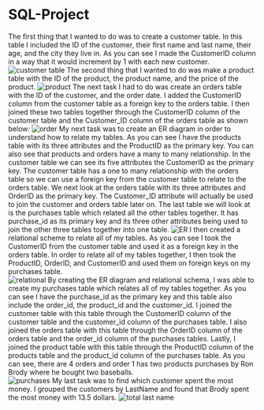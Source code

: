# SQL-Project
The first thing that I wanted to do was to create a customer table. In this table I included the ID of the customer, their first name and last name, their age, and the city they live in. As you can see I made the CustomerID column in a way that it would increment by 1 with each new customer. 
![customer table](https://user-images.githubusercontent.com/74119720/102001205-4d66cb80-3cbd-11eb-9a7e-658c2d169a7d.png) 
The second thing that I wanted to do was make a product table with the ID of the product, the product name, and the price of the product. 
![product](https://user-images.githubusercontent.com/74119720/102001209-56579d00-3cbd-11eb-90cb-227cd19367f1.png)
The next task I had to do was create an orders table with the ID of the customer, and the order date. I added the CustomerID column from the customer table as a foreign key to the orders table. I then joined these two tables together through the CustomerID column of the customer table and the Customer_ID column of the orders table as shown below: 
![order](https://user-images.githubusercontent.com/74119720/102001211-5c4d7e00-3cbd-11eb-9fd4-88cf85c3c607.png)
My next task was to create an ER diagram in order to understand how to relate my tables. As you can see I have the products table with its three attributes and the ProductID as the primary key. You can also see that products and orders have a many to many relationship. In the customer table we can see its five attributes the CustomerID as the primary key. The customer table has a one to many relationship with the orders table so we can use a foreign key from the customer table to relate to the orders table. We next look at the orders table with its three attributes and OrderID as the primary key. The Customer_ID attribute will actually be used to join the customer and orders table later on. The last table we will look at is the purchases table which related all the other tables together. It has purchase_id as its primary key and its three other attributes being used to join the other three tables together into one table. 
![ER](https://user-images.githubusercontent.com/74119720/102001223-70917b00-3cbd-11eb-9e44-85aa58e7a7b8.png)
I then created a relational scheme to relate all of my tables. As you can see I took the CustomerID from the customer table and used it as a foreign key in the orders table. In order to relate all of my tables together, I then took the ProductID, OrderID, and CustomerID and used them on foreign keys on my purchases table.  
![relational](https://user-images.githubusercontent.com/74119720/102001217-64a5b900-3cbd-11eb-9b13-6967ddd9ce98.png)
By creating the ER diagram and relational schema, I was able to create my purchases table which relates all of my tables together. As you can see I have the purchase_id as the primary key and this table also include the order_id, the product_id and the customer_id. I joined the customer table with this table through the CustomerID column of the customer table and the customer_id column of the purchases table. I also joined the orders table with this table through the OrderID column of the orders table and the order_id column of the purchases tables. Lastly, I joined the product table with this table through the ProductID column of the products table and the product_id column of the purchases table. As you can see, there are 4 orders and order 1 has two products purchases by Ron Brody where he bought two baseballs.  
![purchases](https://user-images.githubusercontent.com/74119720/102001221-6c655d80-3cbd-11eb-8c8d-ac44599358d2.png)
My last task was to find which customer spent the most money. I grouped the customers by LastName and found that Brody spent the most money with 13.5 dollars. 
![total last name](https://user-images.githubusercontent.com/74119720/102001212-62435f00-3cbd-11eb-9b0b-c79e25051749.png)
